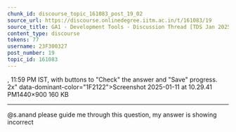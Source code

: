 ```yaml
---
chunk_id: discourse_topic_161083_post_19_02
source_url: https://discourse.onlinedegree.iitm.ac.in/t/161083/19
source_title: GA1 - Development Tools - Discussion Thread [TDS Jan 2025]
content_type: discourse
tokens: 77
username: 23F300327
post_number: 19
topic_id: 161083
---
```


, 11:59 PM IST, with buttons to "Check" the answer and "Save" progress. 2x" data-dominant-color="1F2122">Screenshot 2025-01-11 at 10.29.41 PM1440×900 160 KB

---

@s.anand please guide me through this question, my answer is showing incorrect
